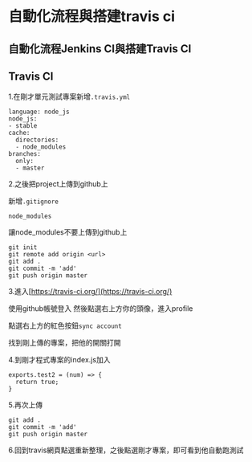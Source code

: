 # 自動化流程與搭建travis ci

## 自動化流程Jenkins CI與搭建Travis CI

## Travis CI

1.在剛才單元測試專案新增`.travis.yml`

```
language: node_js
node_js:
- stable
cache:
  directories:
  - node_modules
branches:
  only:
  - master
```

2.之後把project上傳到github上

新增`.gitignore`

```
node_modules
```

讓node\_modules不要上傳到github上

```
git init
git remote add origin <url>
git add .
git commit -m 'add'
git push origin master
```

3.進入[https://travis-ci.org/](https://travis-ci.org/)

使用github帳號登入 然後點選右上方你的頭像，進入profile

點選右上方的紅色按鈕`sync account`

找到剛上傳的專案，把他的開關打開

4.到剛才程式專案的index.js加入

```
exports.test2 = (num) => {
  return true;
}
```

5.再次上傳

```
git add .
git commit -m 'add'
git push origin master
```

6.回到travis網頁點選重新整理，之後點選剛才專案，即可看到他自動跑測試
